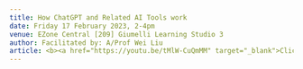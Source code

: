 ```yaml
---
title: How ChatGPT and Related AI Tools work
date: Friday 17 February 2023, 2-4pm
venue: EZone Central [209] Giumelli Learning Studio 3
author: Facilitated by: A/Prof Wei Liu
article: <b><a href="https://youtu.be/tMlW-CuQmMM" target="_blank">Click here to watch the recording of the seminar.</a></b><br/>ChatGPT as a multi-turn conversational agent has stunned end-users world-wide from all trades with its near human language capabilities. The abilities in generating executable code and writing with coherent arguments for practically any topic take the public imaginations to even start contemplating the future of AI embedded workforce.<br/>This workshop provides the first forum for our young academics, from Dept. of Computer Science and Software Engineering, researching into the areas of deep learning for Language and Vision, to exchange ideas and thoughts, with the objectives to<br/><ul><li>ground the discussions to focus on the machine learning models and techniques underpinning ChatGPT and related AI tools;</li><li>build some basic understandings in the wider community of how data-driven AI is obtained through deep learning;</li><li>unveil the technicalities, challenges and limitations to identify future directions of research.</li></ul><br/>The workshop is toned to suit<br/><ul><li>AI and ML researchers who would like to join the discussion on what makes ChatGPT so successful (at least for near perceivable future) and what we can learn from it from multiple angles: human computer interface, transfer learning, deep reinforcement learning from human preference ..., just to name a few.</li><li>General audience in the University community who are interested in knowing more about the under-the-hood technologies of ChatGPT and related AI tools.</li></ul><br/><b>Schedule (note the order may change)</b><br/><ul><li><a href="https://drcarenhan.github.io/">Dr Caren Han</a>: Transformer, GPT, and ChatGPT Explained</li><li><a href="https://research-repository.uwa.edu.au/en/persons/sirui-li">Sirui Li</a>: The Journey of OpenAI GPT Models</li><li><a href="https://research-repository.uwa.edu.au/en/persons/naveed-akhtar">Dr Naveed Akhtar</a>: Fooling Deep Learning in Computer Vision and Addressing it with XAI</li><li><a href="https://research-repository.uwa.edu.au/en/persons/naeha-sharif">Dr Naeha Sharif</a>: From Images to Text to Text to Images</li><li><a href="https://research-repository.uwa.edu.au/en/persons/zach-aman" target="_blank">Prof. Zach Aman</a>: Fine-tuning GPT-3 on textbooks to build a tutorial bot for a level 2 class at UWA</ul>
---
```

